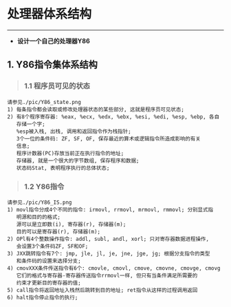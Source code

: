 # **处理器体系结构**
***
    

  * **设计一个自己的处理器Y86**



## **1. Y86指令集体系结构**
> ### **1.1 程序员可见的状态**
    请参见./pic/Y86_state.png
    1) 每条指令都会读取或修改处理器状态的某些部分, 这就是程序员可见状态;
    2) 有8个程序寄存器: %eax, %ecx, %edx, %ebx, %esi, %edi, %esp, %ebp, 各自
       存储一个字;
       %esp被入栈, 出栈, 调用和返回指令作为栈指针;
       3个一位的条件码: ZF, SF, OF, 保存最近的算术或逻辑指令所造成影响的有关
       信息;
       程序计数器(PC)存放当前正在执行指令的地址;
       存储器, 就是一个很大的字节数组, 保存程序和数据;
       状态码Stat, 表明程序执行的总体状态;

> ### **1.2 Y86指令**
    请参见./pic/Y86_IS.png
    1) movl指令分成4个不同的指令: irmovl, rrmovl, mrmovl, rmmovl; 分别显式指
       明源和目的的格式;
       源可以是立即数(i), 寄存器(r), 存储器(m);
       目的可以是寄存器(r), 存储器(m);
    2) OPl有4个整数操作指令: addl, subl, andl, xorl; 只对寄存器数据进程操作,
       会设置3个条件码ZF, SF和OF;
    3) JXX跳转指令有7个: jmp, jle, jl, je, jne, jge, jg; 根据分支指令的类型
       和条件码的设置来选择分支;
    4) cmovXXX条件传送指令有6个: cmovle, cmovl, cmove, cmovne, cmovge, cmovg
       它们的格式与寄存器-寄存器传送指令rrmovl一样, 但只有当条件满足所需要的
       约束才更新目的寄存器的值;
    5) call指令将返回地址入栈然后跳转到目的地址; ret指令从这样的过程调用返回
    6) halt指令停止指令的执行;
